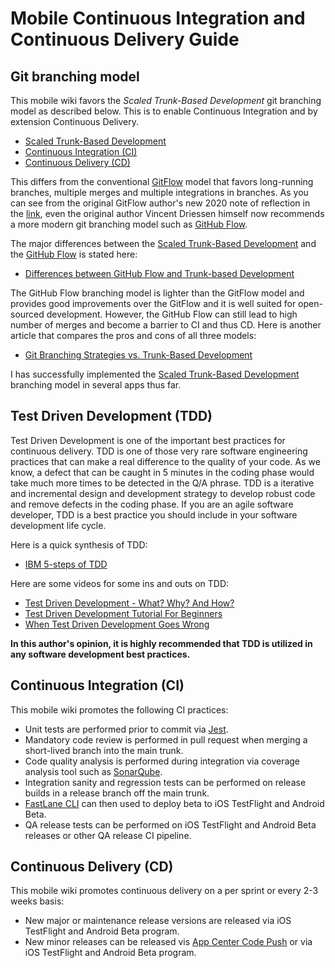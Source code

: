 # Mobile Continuous Integration and Continuous Delivery Guide

## Git branching model

This mobile wiki favors the *Scaled Trunk-Based Development* git branching model as described below.  This is to enable Continuous Integration and by extension Continuous Delivery.

- [Scaled Trunk-Based Development](https://trunkbaseddevelopment.com/#scaled-trunk-based-development)
- [Continuous Integration (CI)](https://trunkbaseddevelopment.com/continuous-integration/)
- [Continuous Delivery (CD)](https://trunkbaseddevelopment.com/continuous-delivery/)

This differs from the conventional [GitFlow](https://nvie.com/posts/a-successful-git-branching-model/) model that favors long-running branches, multiple merges and multiple integrations in branches.  As you can see from the original GitFlow author's new 2020 note of reflection in the [link](https://nvie.com/posts/a-successful-git-branching-model/), even the original author Vincent Driessen himself now recommends a more modern git branching model such as [GitHub Flow](https://guides.github.com/introduction/flow/).

The major differences between the [Scaled Trunk-Based Development](https://trunkbaseddevelopment.com/#scaled-trunk-based-development) and the [GitHub Flow](https://guides.github.com/introduction/flow/) is stated here:

- [Differences between GitHub Flow and Trunk-based Development](https://trunkbaseddevelopment.com/alternative-branching-models/index.html#modern-claimed-high-throughput-branching-models)

The GitHub Flow branching model is lighter than the GitFlow model and provides good improvements over the GitFlow and it is well suited for open-sourced development.  However, the GitHub Flow can still lead to high number of merges and become a barrier to CI and thus CD.  Here is another article that compares the pros and cons of all three models:

- [Git Branching Strategies vs. Trunk-Based Development](https://launchdarkly.com/blog/git-branching-strategies-vs-trunk-based-development/)

I has successfully implemented the [Scaled Trunk-Based Development](https://trunkbaseddevelopment.com/#scaled-trunk-based-development) branching model in several apps thus far.

## Test Driven Development (TDD)

Test Driven Development is one of the important best practices for continuous delivery. TDD is one of those very rare software engineering practices that can make a real difference to the quality of your code. As we know, a defect that can be caught in 5 minutes in the coding phase would take much more times to be detected in the Q/A phrase.  TDD is a iterative and incremental design and development strategy to develop robust code and remove defects in the coding phase. If you are an agile software developer, TDD is a best practice you should include in your software development life cycle.

Here is a quick synthesis of TDD:

- [IBM 5-steps of TDD](https://developer.ibm.com/articles/5-steps-of-test-driven-development/)

Here are some videos for some ins and outs on TDD:

- [Test Driven Development - What? Why? And How?](https://www.youtube.com/watch?v=llaUBH5oayw)
- [Test Driven Development Tutorial For Beginners](https://www.youtube.com/watch?v=yfP_v6qCdcs&t=179s)
- [When Test Driven Development Goes Wrong](https://www.youtube.com/watch?v=UWtEVKVPBQ0)

**In this author's opinion, it is highly recommended that TDD is utilized in any software development best practices.**

## Continuous Integration (CI)

This mobile wiki promotes the following CI practices:

- Unit tests are performed prior to commit via [Jest](https://jestjs.io).
- Mandatory code review is performed in pull request when merging a short-lived branch into the main trunk.
- Code quality analysis is performed during integration via coverage analysis tool such as [SonarQube](https://www.sonarqube.org).
- Integration sanity and regression tests can be performed on release builds in a release branch off the main trunk.
- [FastLane CLI](../Fastlane/Readme.md) can then used to deploy beta to iOS TestFlight and Android Beta.
- QA release tests can be performed on iOS TestFlight and Android Beta releases or other QA release CI pipeline.

## Continuous Delivery (CD)

This mobile wiki promotes continuous delivery on a per sprint or every 2-3 weeks basis:

- New major or maintenance release versions are released via iOS TestFlight and Android Beta program.
- New minor releases can be released vis [App Center Code Push](../AppCenter/Readme.md) or via iOS TestFlight and Android Beta program.
